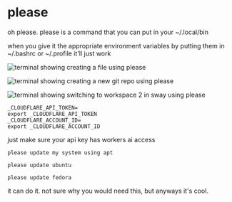 # please

oh please. please is a command that you can put in your ~/.local/bin

when you give it the appropriate environment variables by putting them in
~/.bashrc or ~/.profile it'll just work

![terminal showing creating a file using please](https://pastebin.seanbehan.ca/xbPSLDL6Vr.png)

![terminal showing creating a new git repo using please](https://pastebin.seanbehan.ca/75Qf5CmjHV.png)

![terminal showing switching to workspace 2 in sway using please](https://pastebin.seanbehan.ca/kz2XY0dTza.png)

```
_CLOUDFLARE_API_TOKEN=
export _CLOUDFLARE_API_TOKEN
_CLOUDFLARE_ACCOUNT_ID=
export _CLOUDFLARE_ACCOUNT_ID
```

just make sure your api key has workers ai access

```
please update my system using apt
```

```
please update ubuntu
```

```
please update fedora
```

it can do it. not sure why you would need this, but anyways it's cool.
